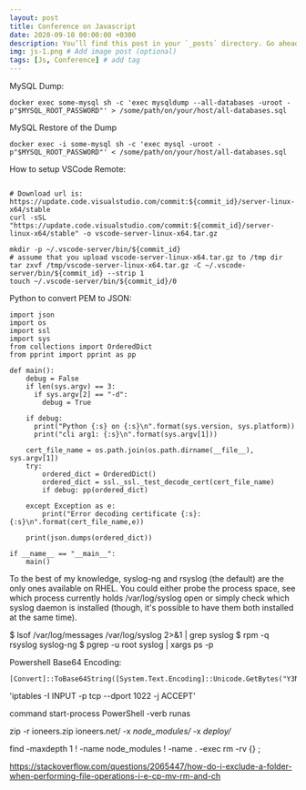 ```yaml
---
layout: post
title: Conference on Javascript
date: 2020-09-10 00:00:00 +0300
description: You’ll find this post in your `_posts` directory. Go ahead and edit it and re-build the site to see your changes. # Add post description (optional)
img: js-1.png # Add image post (optional)
tags: [Js, Conference] # add tag
---
```

MySQL Dump:
```
docker exec some-mysql sh -c 'exec mysqldump --all-databases -uroot -p"$MYSQL_ROOT_PASSWORD"' > /some/path/on/your/host/all-databases.sql
```
MySQL Restore of the Dump
```
docker exec -i some-mysql sh -c 'exec mysql -uroot -p"$MYSQL_ROOT_PASSWORD"' < /some/path/on/your/host/all-databases.sql
```

How to setup VSCode Remote:
```commit_id=cd9ea6488829f560dc949a8b2fb789f3cdc05f5d

# Download url is: https://update.code.visualstudio.com/commit:${commit_id}/server-linux-x64/stable
curl -sSL "https://update.code.visualstudio.com/commit:${commit_id}/server-linux-x64/stable" -o vscode-server-linux-x64.tar.gz

mkdir -p ~/.vscode-server/bin/${commit_id}
# assume that you upload vscode-server-linux-x64.tar.gz to /tmp dir
tar zxvf /tmp/vscode-server-linux-x64.tar.gz -C ~/.vscode-server/bin/${commit_id} --strip 1
touch ~/.vscode-server/bin/${commit_id}/0
```

Python to convert PEM to JSON:
```
import json
import os
import ssl
import sys
from collections import OrderedDict
from pprint import pprint as pp

def main():
    debug = False
    if len(sys.argv) == 3:
      if sys.argv[2] == "-d":
        debug = True

    if debug:
      print("Python {:s} on {:s}\n".format(sys.version, sys.platform))
      print("cli arg1: {:s}\n".format(sys.argv[1]))

    cert_file_name = os.path.join(os.path.dirname(__file__), sys.argv[1])
    try:
        ordered_dict = OrderedDict()
        ordered_dict = ssl._ssl._test_decode_cert(cert_file_name)
        if debug: pp(ordered_dict)

    except Exception as e:
        print("Error decoding certificate {:s}: {:s}\n".format(cert_file_name,e))

    print(json.dumps(ordered_dict))

if __name__ == "__main__":
    main()

```

To the best of my knowledge, syslog-ng and rsyslog (the default) are the only ones available on RHEL. You could either probe the process space, see which process currently holds /var/log/syslog open or simply check which syslog daemon is installed (though, it's possible to have them both installed at the same time).


$ lsof /var/log/messages /var/log/syslog 2>&1 | grep syslog
$ rpm -q rsyslog syslog-ng
$ pgrep -u root syslog | xargs ps -p

Powershell Base64 Encoding:
```
[Convert]::ToBase64String([System.Text.Encoding]::Unicode.GetBytes("Y3Nwcm9vdDpjc3Byb290"))
```

'iptables -I INPUT -p tcp --dport 1022 -j ACCEPT'

command start-process PowerShell -verb runas


 zip -r ioneers.zip ioneers.net/ -x *node_modules/* -x *deploy/*
 
 find -maxdepth 1 ! -name node_modules ! -name . -exec rm -rv {} \;
 
 https://stackoverflow.com/questions/2065447/how-do-i-exclude-a-folder-when-performing-file-operations-i-e-cp-mv-rm-and-ch
 
